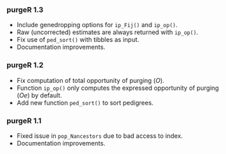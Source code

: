 ### purgeR 1.3

- Include genedropping options for `ip_Fij()` and `ip_op()`.
- Raw (uncorrected) estimates are always returned with `ip_op()`.
- Fix use of `ped_sort()` with tibbles as input.
- Documentation improvements.

### purgeR 1.2

- Fix computation of total opportunity of purging (*O*).
- Function `ip_op()` only computes the expressed opportunity of purging (*Oe*) by default.
- Add new function `ped_sort()` to sort pedigrees.

### purgeR 1.1

- Fixed issue in `pop_Nancestors` due to bad access to index.
- Documentation improvements.
